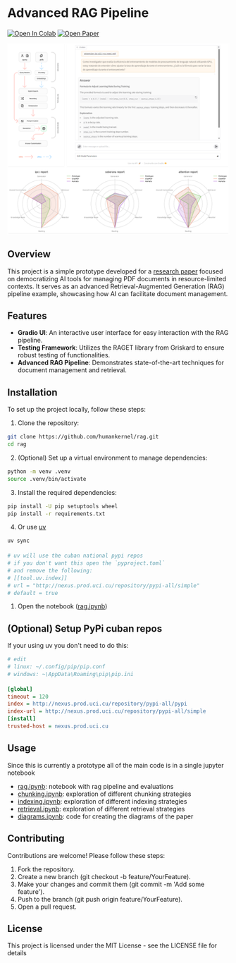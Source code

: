 # Advanced RAG Pipeline 

<a href="https://colab.research.google.com/github/humankernel/rag/blob/main/notebooks/colab.ipynb" target="_parent"><img src="https://colab.research.google.com/assets/colab-badge.svg" alt="Open In Colab" style="vertical-align: middle;"/></a> <a href="https://rcci.uci.cu/?journal=rcci" target="_parent"><img src="https://badgen.net/badge/paper/Open/red" alt="Open Paper" style="vertical-align: middle;"/></a>

![alt text](assets/objects.png)

## Overview 

This project is a simple prototype developed for a [research paper](https://github.com/humankernel/rag-paper/blob/main/rcci_template.pdf) focused on democratizing AI tools for managing PDF documents in resource-limited contexts. It serves as an advanced Retrieval-Augmented Generation (RAG) pipeline example, showcasing how AI can facilitate document management.

## Features

- **Gradio UI**: An interactive user interface for easy interaction with the RAG pipeline.
- **Testing Framework**: Utilizes the RAGET library from Griskard to ensure robust testing of functionalities.
- **Advanced RAG Pipeline**: Demonstrates state-of-the-art techniques for document management and retrieval.


## Installation

To set up the project locally, follow these steps:

1. Clone the repository:

```bash
git clone https://github.com/humankernel/rag.git
cd rag
```

2. (Optional) Set up a virtual environment to manage dependencies:

```bash
python -m venv .venv
source .venv/bin/activate
```

3. Install the required dependencies:

```sh
pip install -U pip setuptools wheel
pip install -r requirements.txt
```

4. Or use [uv](https://github.com/astral-sh/uv)

```sh
uv sync

# uv will use the cuban national pypi repos 
# if you don't want this open the `pyproject.toml`
# and remove the following:
# [[tool.uv.index]]
# url = "http://nexus.prod.uci.cu/repository/pypi-all/simple"
# default = true
```

1. Open the notebook ([rag.ipynb](rag.ipynb))

## (Optional) Setup PyPi cuban repos

If your using uv you don't need to do this:

```ini
# edit
# linux: ~/.config/pip/pip.conf
# windows: ~\AppData\Roaming\pip\pip.ini

[global]
timeout = 120
index = http://nexus.prod.uci.cu/repository/pypi-all/pypi
index-url = http://nexus.prod.uci.cu/repository/pypi-all/simple
[install]
trusted-host = nexus.prod.uci.cu
```

## Usage

Since this is currently a prototype all of the main code is in a single jupyter notebook 

- [rag.ipynb](rag.ipynb): notebook with rag pipeline and evaluations
- [chunking.ipynb](notebooks/chunking.ipynb): exploration of different chunking strategies
- [indexing.ipynb](notebooks/indexing.ipynb): exploration of different indexing strategies
- [retrieval.ipynb](notebooks/retrieval.ipynb): exploration of different retrieval strategies
- [diagrams.ipynb](notebooks/diagrams.ipynb): code for creating the diagrams of the paper

## Contributing

Contributions are welcome! Please follow these steps:

1. Fork the repository.
2. Create a new branch (git checkout -b feature/YourFeature).
3. Make your changes and commit them (git commit -m 'Add some feature').
4. Push to the branch (git push origin feature/YourFeature).
5. Open a pull request.

## License
This project is licensed under the MIT License - see the LICENSE file for details
